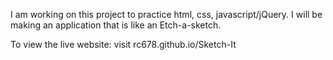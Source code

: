 I am working on this project to practice html, css, javascript/jQuery.
I will be making an application that is like an Etch-a-sketch.

To view the live website: visit rc678.github.io/Sketch-It
